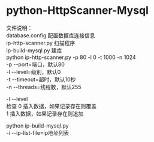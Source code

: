 # python-HttpScanner-Mysql
文件说明：<br>
database.config 配置数据库连接信息<br>
ip-http-scanner.py 扫描程序<br>
ip-build-mysql.py  建库<br>
python ip-http-scanner.py -p 80 -l 0 -t 1000 -n 1024<br>
-p --port=端口，默认80<br>
-l --level=级别，默认0<br>
-t --timeout=超时，默认10秒<br>
-n --threads=线程数，默认255<br>

-l --level<br>
检查
0 插入数据，如果记录存在则覆盖<br>
1 插入数据，如果记录存在则追加<br>


python ip-build-mysql.py <br>
-i --ip-list-file=ip地址列表<br>
